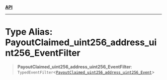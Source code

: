 [**API**](../../../README.md)

***

# Type Alias: PayoutClaimed\_uint256\_address\_uint256\_EventFilter

> **PayoutClaimed\_uint256\_address\_uint256\_EventFilter**: `TypedEventFilter`\<[`PayoutClaimed_uint256_address_uint256_Event`](PayoutClaimed_uint256_address_uint256_Event.md)\>
